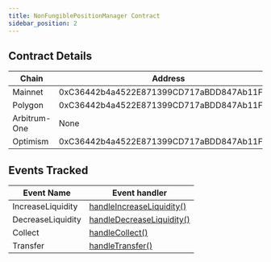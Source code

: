 ```yaml
---
title: NonFungiblePositionManager Contract
sidebar_position: 2
---
```


## Contract Details

|Chain|Address|StartBlock|
|-|-|-|
|Mainnet|0xC36442b4a4522E871399CD717aBDD847Ab11FE88|12369651|
|Polygon|0xC36442b4a4522E871399CD717aBDD847Ab11FE88|22760586|
|Arbitrum-One|None|None|
|Optimism|0xC36442b4a4522E871399CD717aBDD847Ab11FE88|0|

## Events Tracked

|Event Name|Event handler|
|-|-|
|IncreaseLiquidity|[handleIncreaseLiquidity()](../functions-n-handlers/mappings/position-manager.ts#handleincreaseliquidity)|
|DecreaseLiquidity|[handleDecreaseLiquidity()](../functions-n-handlers/mappings/position-manager.ts#handledecreaseliquidity)|
|Collect|[handleCollect()](../functions-n-handlers/mappings/position-manager.ts#handlecollect)|
|Transfer|[handleTransfer()](../functions-n-handlers/mappings/position-manager.ts#handletransfer)|